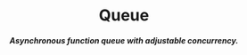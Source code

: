<h1 align="center">Queue</h1>

<h5 align="center">Asynchronous function queue with adjustable concurrency.</h5>